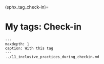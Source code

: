 (sphx_tag_check-in)=
# My tags: Check-in

```{toctree}
---
maxdepth: 1
caption: With this tag
---
../11_inclusive_practices_during_checkin.md
```

